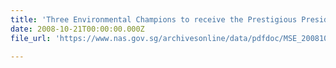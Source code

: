 ```yaml
---
title: 'Three Environmental Champions to receive the Prestigious President''s Award for the Environment'
date: 2008-10-21T00:00:00.000Z
file_url: 'https://www.nas.gov.sg/archivesonline/data/pdfdoc/MSE_20081021002.pdf'

---
```


